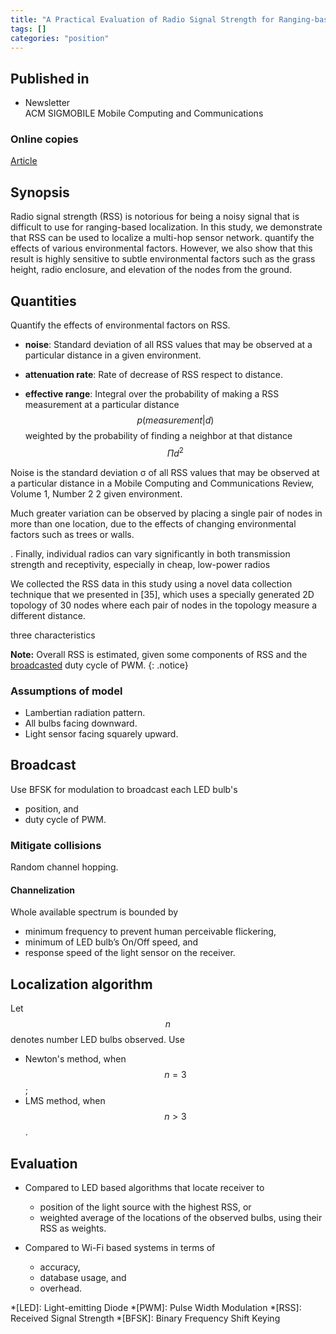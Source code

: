 ```yaml
---
title: "A Practical Evaluation of Radio Signal Strength for Ranging-based Localization (2007)"
tags: []
categories: "position"
---
```


## Published in
- Newsletter  
ACM SIGMOBILE Mobile Computing and Communications 

### Online copies
[Article][article_link]

## Synopsis
Radio signal strength (RSS) is notorious for being a noisy signal that is difficult to use for
ranging-based localization. In this study, we demonstrate that RSS can be used to localize
a multi-hop sensor network. quantify the effects of various environmental factors. However, we also show that
this result is highly sensitive to subtle environmental factors such as the grass height, radio
enclosure, and elevation of the nodes from the ground.

## Quantities
Quantify the effects of environmental factors on RSS.
- **noise**: Standard deviation of all RSS values that may be observed at a particular distance in a given environment.

- **attenuation rate**: Rate of decrease of RSS respect to distance.

- **effective range**: Integral over the probability of making a RSS measurement at a particular distance $$p(measurement|d)$$ weighted by the probability of finding a neighbor at that distance $$\Pi d^2$$



Noise is the standard deviation σ of all RSS values that may be observed at a particular distance in a
Mobile Computing and Communications Review, Volume 1, Number 2 2
given environment. 

Much greater variation can be observed by
placing a single pair of nodes in more than one location, due to the effects of changing environmental factors such as trees or walls. 

. Finally, individual radios
can vary significantly in both transmission strength
and receptivity, especially in cheap, low-power radios

We collected the RSS data in this study using a
novel data collection technique that we presented in
[35], which uses a specially generated 2D topology
of 30 nodes where each pair of nodes in the topology
measure a different distance.

three characteristics

**Note:** Overall RSS is estimated, given some components of RSS and the [broadcasted](#broadcast) duty cycle of PWM.
{: .notice}

### Assumptions of model
- Lambertian radiation pattern.
- All bulbs facing downward.
- Light sensor facing squarely upward.

## Broadcast
Use BFSK for modulation to broadcast each LED bulb's
- position, and
- duty cycle of PWM.

### Mitigate collisions
Random channel hopping.

#### Channelization
Whole available spectrum is bounded by 
- minimum frequency to prevent human perceivable flickering, 
- minimum of LED bulb’s On/Off speed, and
- response speed of the light sensor on the receiver.

## Localization algorithm
Let $$n$$ denotes number LED bulbs observed. Use
- Newton's method, when $$n = 3$$;
- LMS method, when $$n > 3$$.

## Evaluation

- Compared to LED based algorithms that locate receiver to
   - position of the light source with the highest RSS, or
   - weighted average of the locations of the observed bulbs, using their RSS as weights.

- Compared to Wi-Fi based systems in terms of
   - accuracy,
   - database usage, and
   - overhead.

[article_link]: http://www.chriskarlof.com/papers/whitehouse07practical.pdf

*[LED]: Light-emitting Diode
*[PWM]: Pulse Width Modulation
*[RSS]: Received Signal Strength
*[BFSK]: Binary Frequency Shift Keying